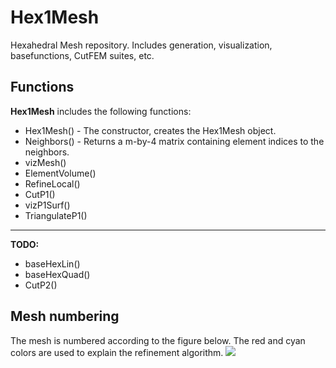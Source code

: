# Hex1Mesh
Hexahedral Mesh repository. Includes generation, visualization, basefunctions, CutFEM suites, etc.

## Functions
**Hex1Mesh** includes the following functions:

- Hex1Mesh() - The constructor, creates the Hex1Mesh object.
- Neighbors() - Returns a m-by-4 matrix containing element indices to the neighbors.
- vizMesh()
- ElementVolume()
- RefineLocal()
- CutP1()
- vizP1Surf()
- TriangulateP1()

----------

**TODO:**

- baseHexLin()
- baseHexQuad()
- CutP2()

## Mesh numbering
The mesh is numbered according to the figure below. The red and cyan colors are used to explain the refinement algorithm.
![](http://www.mirzacenanovic.com/wp-content/uploads/2015/01/2015-01-09-14_50_26-Figure-1_-Hex1Mesh.png)

